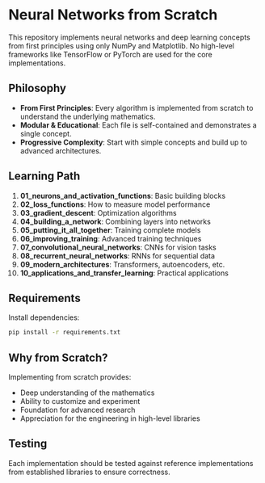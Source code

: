# Neural Networks from Scratch

This repository implements neural networks and deep learning concepts from first principles using only NumPy and Matplotlib. No high-level frameworks like TensorFlow or PyTorch are used for the core implementations.

## Philosophy

- **From First Principles**: Every algorithm is implemented from scratch to understand the underlying mathematics.
- **Modular & Educational**: Each file is self-contained and demonstrates a single concept.
- **Progressive Complexity**: Start with simple concepts and build up to advanced architectures.

## Learning Path

1. **01_neurons_and_activation_functions**: Basic building blocks
2. **02_loss_functions**: How to measure model performance
3. **03_gradient_descent**: Optimization algorithms
4. **04_building_a_network**: Combining layers into networks
5. **05_putting_it_all_together**: Training complete models
6. **06_improving_training**: Advanced training techniques
7. **07_convolutional_neural_networks**: CNNs for vision tasks
8. **08_recurrent_neural_networks**: RNNs for sequential data
9. **09_modern_architectures**: Transformers, autoencoders, etc.
10. **10_applications_and_transfer_learning**: Practical applications

## Requirements

Install dependencies:
```bash
pip install -r requirements.txt
```

## Why from Scratch?

Implementing from scratch provides:
- Deep understanding of the mathematics
- Ability to customize and experiment
- Foundation for advanced research
- Appreciation for the engineering in high-level libraries

## Testing

Each implementation should be tested against reference implementations from established libraries to ensure correctness.
